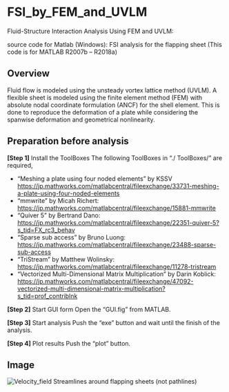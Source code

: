 # FSI_by_FEM_and_UVLM
Fluid-Structure Interaction Analysis Using FEM and UVLM:

source code for Matlab (Windows): FSI analysis for the flapping sheet (This code is for MATLAB R2007b – R2018a)

## Overview
Fluid flow is modeled using the unsteady vortex lattice method (UVLM). A flexible sheet is modeled using the finite element method (FEM) with absolute nodal coordinate formulation (ANCF) for the shell element. This is done to reproduce the deformation of a plate while considering the spanwise deformation and geometrical nonlinearity.

## Preparation before analysis
__[Step 1]__ Install the ToolBoxes
The following ToolBoxes in “./ ToolBoxes/” are required,
*	“Meshing a plate using four noded elements” by KSSV
https://jp.mathworks.com/matlabcentral/fileexchange/33731-meshing-a-plate-using-four-noded-elements
*	“mmwrite” by Micah Richert:
https://jp.mathworks.com/matlabcentral/fileexchange/15881-mmwrite
*	“Quiver 5” by Bertrand Dano:
https://jp.mathworks.com/matlabcentral/fileexchange/22351-quiver-5?s_tid=FX_rc3_behav
*	“Sparse sub access” by Bruno Luong: 
https://jp.mathworks.com/matlabcentral/fileexchange/23488-sparse-sub-access
*	“TriStream” by Matthew Wolinsky:
https://jp.mathworks.com/matlabcentral/fileexchange/11278-tristream
*	“Vectorized Multi-Dimensional Matrix Multiplication” by Darin Koblick:
https://jp.mathworks.com/matlabcentral/fileexchange/47092-vectorized-multi-dimensional-matrix-multiplication?s_tid=prof_contriblnk

__[Step 2]__ Start GUI form
Open the “GUI.fig” from MATLAB.

__[Step 3]__ Start analysis
Push the “exe” button and wait until the finish of the analysis.

__[Step 4]__ Plot results
Push the “plot” button.


## Image
![Velocity_field](https://user-images.githubusercontent.com/114337358/192750314-cb1e90ff-6000-4cc9-8b85-8bcad371dddc.png)
Streamlines around flapping sheets (not pathlines)
